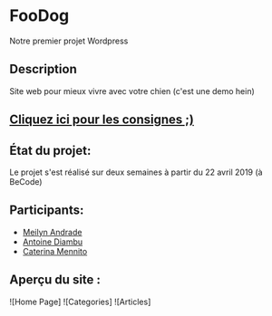 # FooDog
Notre premier projet Wordpress

## Description

Site web pour mieux vivre avec votre chien (c'est une demo hein)


## [Cliquez ici pour les consignes ;)](https://github.com/becodeorg/BXL-Johnson-3.9/tree/master/Projets/Foodog)

## État du projet:

Le projet s'est réalisé sur deux semaines à partir du 22 avril 2019 (à BeCode)

## Participants:

- [Meilyn Andrade](https://github.com/Meilyn)
- [Antoine Diambu](https://github.com/AntoineDia) 
- [Caterina Mennito](https://github.com/caterinamennito)

## Aperçu du site :  
![Home Page]
![Categories]
![Articles] 






